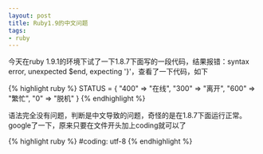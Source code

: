 ```yaml
---
layout: post
title: Ruby1.9的中文问题
tags:
- ruby
---
```

今天在ruby 1.9.1的环境下试了一下1.8.7下面写的一段代码，结果报错：syntax error, unexpected $end, expecting '}'，查看了一下代码，如下

{% highlight ruby %}
STATUS = {
  "400" => "在线",
  "300" => "离开",
  "600" => "繁忙",
  "0" => "脱机"
}
{% endhighlight %}

语法完全没有问题，判断是中文导致的问题，奇怪的是在1.8.7下面运行正常。google了一下，原来只要在文件开头加上coding就可以了

{% highlight ruby %}
#coding: utf-8
{% endhighlight %}

